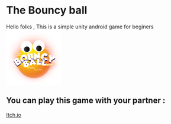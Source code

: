 # The Bouncy ball
Hello folks , This is a simple unity android game for beginers
<br>
<img align="center" src="Assets\Sprites\LOGO\M_Logo.png" height="150" width="150"><br>
## You can play this game with your partner :
<a href="https://itwala-dhruv-official.itch.io/bouncy-ball" target="blank">
  Itch.io
</a>
